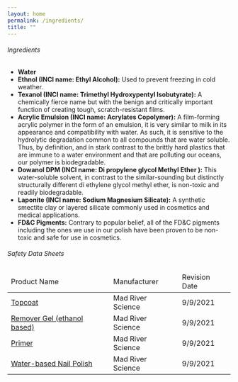 ```yaml
---
layout: home
permalink: /ingredients/
title: ""
---
```

<h6>Ingredients</h6>

<ul>
<li><b>Water</b></li>
<li><b>Ethnol (INCI name: Ethyl Alcohol):</b> Used to prevent freezing in cold weather.</li>
<li><b>Texanol (INCI name: Trimethyl Hydroxypentyl Isobutyrate):</b> A chemically fierce name but with the benign and critically important function of creating tough, scratch-resistant films.</li>
<li><b>Acrylic Emulsion (INCI name: Acrylates Copolymer):</b> A film-forming acrylic polymer in the form of an emulsion, it is very similar to milk in its appearance and compatibility with water. As such, it is sensitive to the hydrolytic degradation common to all compounds that are water soluble. Thus, by definition, and in stark contrast to the brittly hard plastics that are immune to a water environment and that are polluting our oceans, our polymer is biodegradable.
</li>
<li>
<b>Dowanol DPM (INCI name: Di propylene glycol Methyl Ether ):</b> This water-soluble solvent, in contrast to the similar-sounding but distinctly structurally different di ethylene glycol methyl ether, is non-toxic and readily biodegradable.
</li>
<li>
<b>Laponite (INCI name: Sodium Magnesium Silicate):</b> A synthetic smectite clay or layered silicate commonly used in cosmetics and medical applications.
</li>
<li>
<b>FD&C Pigments:</b> Contrary to popular belief, all of the FD&C pigments including the ones we use in our polish have been proven to be non-toxic and safe for use in cosmetics.  
</li>
</ul>

<h6>Safety Data Sheets</h6>
<table>
<thead>
    <tr>
        <td>
            Product Name
        </td>
        <td>
            Manufacturer
        </td>
        <td>
            Revision Date
        </td>
    </tr>
</thead>
<tr>
    <td>
        <a target="_blank" href="{{ '/assets/files/sds_topcoat.pdf' | relative_url }}">
        Topcoat
        </a>
    </td>
    <td>
        Mad River Science
    </td>
    <td>
        9/9/2021
    </td>
</tr>
<tr>
    <td>
        <a target="_blank" href="{{ '/assets/files/sds_remover_gel.pdf' | relative_url }}">
        Remover Gel (ethanol based)
        </a>
    </td>
    <td>
        Mad River Science
    </td>
    <td>
        9/9/2021
    </td>
</tr>
<tr>
    <td>
        <a target="_blank" href="{{ '/assets/files/sds_primer.pdf' | relative_url }}">
        Primer
        </a>
    </td>
    <td>
        Mad River Science
    </td>
    <td>
        9/9/2021
    </td>
</tr>
<tr>
    <td>
            <a target="_blank" href="{{ '/assets/files/sds_colorcoat.pdf' | relative_url }}">
            Water-based Nail Polish
            </a>
    </td>
    <td>
        Mad River Science
    </td>
    <td>
        9/9/2021
    </td>
</tr>
</table>

